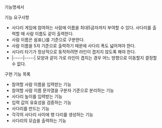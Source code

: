 기능명세서

기능 요구사항
- 사다리 게임에 참여하는 사람에 이름을 최대5글자까지 부여할 수 있다. 사다리를 출력할 때 사람 이름도 같이 출력한다.
- 사람 이름은 쉼표(,)를 기준으로 구분한다.
- 사람 이름을 5자 기준으로 출력하기 때문에 사다리 폭도 넓어져야 한다.
- 사다리 타기가 정상적으로 동작하려면 라인이 겹치지 않도록 해야 한다.
- |-----|-----| 모양과 같이 가로 라인이 겹치는 경우 어느 방향으로 이동할지 결정할 수 없다.

구현 기능 목록
- 참여할 사람 이름을 입력받는 기능
- 참여할 사람 이름 문자열을 구분자 기준으로 분리하는 기능
- 사다리 높이를 입력받는 기능
- 입력 값의 유효성을 검증하는 기능
- 사다리를 만드는 기능
- 각각의 사다리 사이에 행 다리를 생성하는 기능
- 사다리의 모습을 출력하는 기능